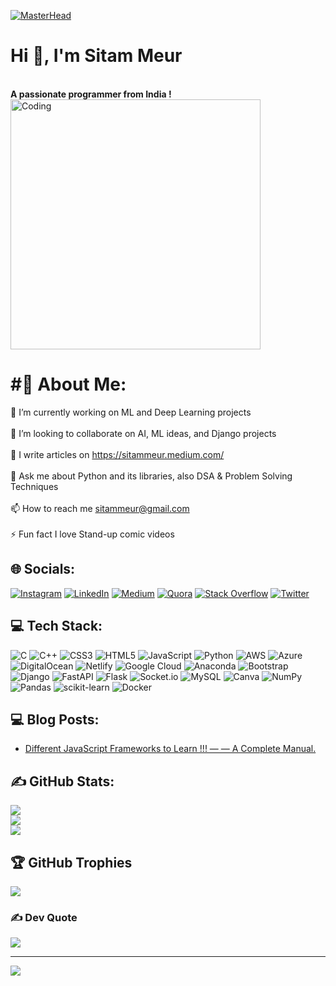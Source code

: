 [![MasterHead](https://engineering.giphy.com/wp-content/uploads/2017/06/api.gif)]()
<h1 align="left">Hi 👋, I'm Sitam Meur</h1>
<br align="left"><strong>A passionate programmer from India  !</strong></br>
<img align="center" alt="Coding" width="400" src="https://thumbs.gfycat.com/ExemplaryFairFeline-max-1mb.gif">

# #💫 About Me:
🔭 I’m currently working on ML and Deep Learning projects<br><br>👯 I’m looking to collaborate on AI, ML ideas, and Django projects<br><br>📝 I write articles on https://sitammeur.medium.com/<br><br>💬 Ask me about Python and its libraries, also DSA & Problem Solving Techniques<br><br>📫 How to reach me sitammeur@gmail.com<br><br>⚡ Fun fact I love Stand-up comic videos


## 🌐 Socials:
[![Instagram](https://img.shields.io/badge/Instagram-%23E4405F.svg?logo=Instagram&logoColor=white)](https://instagram.com/sitammeur3) [![LinkedIn](https://img.shields.io/badge/LinkedIn-%230077B5.svg?logo=linkedin&logoColor=white)](https://linkedin.com/in/sitam-meur-44b762223) [![Medium](https://img.shields.io/badge/Medium-12100E?logo=medium&logoColor=white)](https://medium.com/@sitammeur) [![Quora](https://img.shields.io/badge/Quora-%23B92B27.svg?logo=Quora&logoColor=white)](https://quora.com/profile/Sitam-Meur) [![Stack Overflow](https://img.shields.io/badge/-Stackoverflow-FE7A16?logo=stack-overflow&logoColor=white)](https://stackoverflow.com/users/19056320/sitam-meur) [![Twitter](https://img.shields.io/badge/Twitter-%231DA1F2.svg?logo=Twitter&logoColor=white)](https://twitter.com/sitammeur) 

## 💻 Tech Stack:
![C](https://img.shields.io/badge/c-%2300599C.svg?style=for-the-badge&logo=c&logoColor=white) ![C++](https://img.shields.io/badge/c++-%2300599C.svg?style=for-the-badge&logo=c%2B%2B&logoColor=white) ![CSS3](https://img.shields.io/badge/css3-%231572B6.svg?style=for-the-badge&logo=css3&logoColor=white) ![HTML5](https://img.shields.io/badge/html5-%23E34F26.svg?style=for-the-badge&logo=html5&logoColor=white) ![JavaScript](https://img.shields.io/badge/javascript-%23323330.svg?style=for-the-badge&logo=javascript&logoColor=%23F7DF1E) ![Python](https://img.shields.io/badge/python-3670A0?style=for-the-badge&logo=python&logoColor=ffdd54) ![AWS](https://img.shields.io/badge/AWS-%23FF9900.svg?style=for-the-badge&logo=amazon-aws&logoColor=white) ![Azure](https://img.shields.io/badge/azure-%230072C6.svg?style=for-the-badge&logo=azure-devops&logoColor=white) ![DigitalOcean](https://img.shields.io/badge/DigitalOcean-%230167ff.svg?style=for-the-badge&logo=digitalOcean&logoColor=white) ![Netlify](https://img.shields.io/badge/netlify-%23000000.svg?style=for-the-badge&logo=netlify&logoColor=#00C7B7) ![Google Cloud](https://img.shields.io/badge/Google%20Cloud-%234285F4.svg?style=for-the-badge&logo=google-cloud&logoColor=white) ![Anaconda](https://img.shields.io/badge/Anaconda-%2344A833.svg?style=for-the-badge&logo=anaconda&logoColor=white) ![Bootstrap](https://img.shields.io/badge/bootstrap-%23563D7C.svg?style=for-the-badge&logo=bootstrap&logoColor=white) ![Django](https://img.shields.io/badge/django-%23092E20.svg?style=for-the-badge&logo=django&logoColor=white) ![FastAPI](https://img.shields.io/badge/FastAPI-005571?style=for-the-badge&logo=fastapi) ![Flask](https://img.shields.io/badge/flask-%23000.svg?style=for-the-badge&logo=flask&logoColor=white) ![Socket.io](https://img.shields.io/badge/Socket.io-black?style=for-the-badge&logo=socket.io&badgeColor=010101) ![MySQL](https://img.shields.io/badge/mysql-%2300f.svg?style=for-the-badge&logo=mysql&logoColor=white) ![Canva](https://img.shields.io/badge/Canva-%2300C4CC.svg?style=for-the-badge&logo=Canva&logoColor=white) ![NumPy](https://img.shields.io/badge/numpy-%23013243.svg?style=for-the-badge&logo=numpy&logoColor=white) ![Pandas](https://img.shields.io/badge/pandas-%23150458.svg?style=for-the-badge&logo=pandas&logoColor=white) ![scikit-learn](https://img.shields.io/badge/scikit--learn-%23F7931E.svg?style=for-the-badge&logo=scikit-learn&logoColor=white) ![Docker](https://img.shields.io/badge/docker-%230db7ed.svg?style=for-the-badge&logo=docker&logoColor=white)

## 💻 Blog Posts:
<!-- BLOG-POST-LIST:START -->
- [Different JavaScript Frameworks to Learn !!! — — A Complete Manual.](https://sitammeur.medium.com/different-javascript-frameworks-to-learn-a-complete-manual-cdd2aef590ce)
<!-- BLOG-POST-LIST:END -->


## ✍️ GitHub Stats:
![](https://github-readme-stats.vercel.app/api?username=sitamgithub-MSIT&theme=chartreuse-dark&hide_border=false&include_all_commits=true&count_private=true)<br/>
![](https://github-readme-streak-stats.herokuapp.com/?user=sitamgithub-MSIT&theme=chartreuse-dark&hide_border=false)<br/>
![](https://github-readme-stats.vercel.app/api/top-langs/?username=sitamgithub-MSIT&theme=chartreuse-dark&hide_border=false&include_all_commits=true&count_private=true&layout=compact)


## 🏆 GitHub Trophies
![](https://github-profile-trophy.vercel.app/?username=sitamgithub-MSIT&theme=radical&no-frame=false&no-bg=false&margin-w=4)

### ✍️ Dev Quote

![](https://quotes-github-readme.vercel.app/api?type=horizontal&theme=radical)

---
[![](https://visitcount.itsvg.in/api?id=sitamgithub-MSIT&icon=0&color=0)](https://visitcount.itsvg.in)
